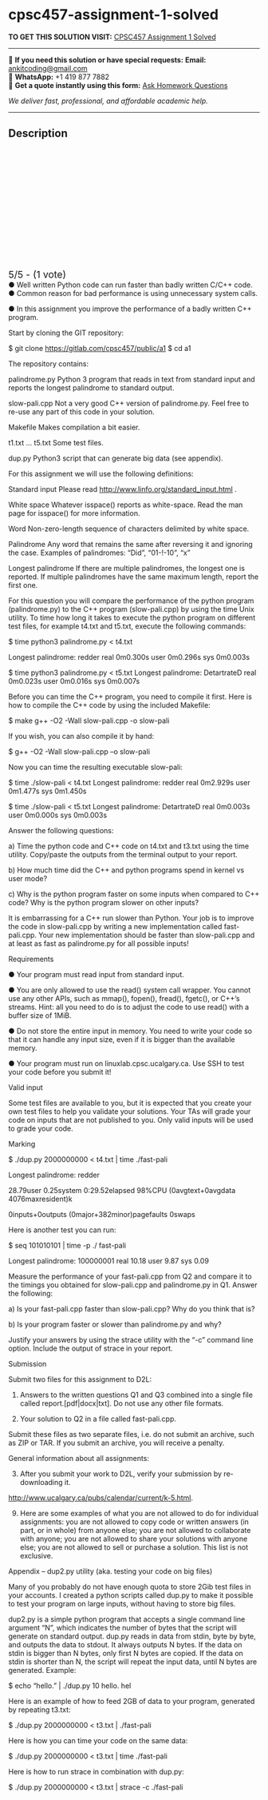 # cpsc457-assignment-1-solved
**TO GET THIS SOLUTION VISIT:** [CPSC457 Assignment 1 Solved](https://www.ankitcodinghub.com/product/cpsc457-motivation-for-this-assignment-solved/)


---

📩 **If you need this solution or have special requests:** **Email:** ankitcoding@gmail.com  
📱 **WhatsApp:** +1 419 877 7882  
📄 **Get a quote instantly using this form:** [Ask Homework Questions](https://www.ankitcodinghub.com/services/ask-homework-questions/)

*We deliver fast, professional, and affordable academic help.*

---

<h2>Description</h2>



<div class="kk-star-ratings kksr-auto kksr-align-center kksr-valign-top" data-payload="{&quot;align&quot;:&quot;center&quot;,&quot;id&quot;:&quot;116179&quot;,&quot;slug&quot;:&quot;default&quot;,&quot;valign&quot;:&quot;top&quot;,&quot;ignore&quot;:&quot;&quot;,&quot;reference&quot;:&quot;auto&quot;,&quot;class&quot;:&quot;&quot;,&quot;count&quot;:&quot;1&quot;,&quot;legendonly&quot;:&quot;&quot;,&quot;readonly&quot;:&quot;&quot;,&quot;score&quot;:&quot;5&quot;,&quot;starsonly&quot;:&quot;&quot;,&quot;best&quot;:&quot;5&quot;,&quot;gap&quot;:&quot;4&quot;,&quot;greet&quot;:&quot;Rate this product&quot;,&quot;legend&quot;:&quot;5\/5 - (1 vote)&quot;,&quot;size&quot;:&quot;24&quot;,&quot;title&quot;:&quot;CPSC457 Assignment 1 Solved&quot;,&quot;width&quot;:&quot;138&quot;,&quot;_legend&quot;:&quot;{score}\/{best} - ({count} {votes})&quot;,&quot;font_factor&quot;:&quot;1.25&quot;}">

<div class="kksr-stars">

<div class="kksr-stars-inactive">
            <div class="kksr-star" data-star="1" style="padding-right: 4px">


<div class="kksr-icon" style="width: 24px; height: 24px;"></div>
        </div>
            <div class="kksr-star" data-star="2" style="padding-right: 4px">


<div class="kksr-icon" style="width: 24px; height: 24px;"></div>
        </div>
            <div class="kksr-star" data-star="3" style="padding-right: 4px">


<div class="kksr-icon" style="width: 24px; height: 24px;"></div>
        </div>
            <div class="kksr-star" data-star="4" style="padding-right: 4px">


<div class="kksr-icon" style="width: 24px; height: 24px;"></div>
        </div>
            <div class="kksr-star" data-star="5" style="padding-right: 4px">


<div class="kksr-icon" style="width: 24px; height: 24px;"></div>
        </div>
    </div>

<div class="kksr-stars-active" style="width: 138px;">
            <div class="kksr-star" style="padding-right: 4px">


<div class="kksr-icon" style="width: 24px; height: 24px;"></div>
        </div>
            <div class="kksr-star" style="padding-right: 4px">


<div class="kksr-icon" style="width: 24px; height: 24px;"></div>
        </div>
            <div class="kksr-star" style="padding-right: 4px">


<div class="kksr-icon" style="width: 24px; height: 24px;"></div>
        </div>
            <div class="kksr-star" style="padding-right: 4px">


<div class="kksr-icon" style="width: 24px; height: 24px;"></div>
        </div>
            <div class="kksr-star" style="padding-right: 4px">


<div class="kksr-icon" style="width: 24px; height: 24px;"></div>
        </div>
    </div>
</div>


<div class="kksr-legend" style="font-size: 19.2px;">
            5/5 - (1 vote)    </div>
    </div>
● Well written Python code can run faster than badly written C/C++ code. ● Common reason for bad performance is using unnecessary system calls.

● In this assignment you improve the performance of a badly written C++ program.

Start by cloning the GIT repository:

$ git clone https://gitlab.com/cpsc457/public/a1 $ cd a1

The repository contains:

palindrome.py Python 3 program that reads in text from standard input and reports the longest palindrome to standard output.

slow-pali.cpp Not a very good C++ version of palindrome.py. Feel free to re-use any part of this code in your solution.

Makefile Makes compilation a bit easier.

t1.txt … t5.txt Some test files.

dup.py Python3 script that can generate big data (see appendix).

For this assignment we will use the following definitions:

Standard input Please read http://www.linfo.org/standard_input.html .

White space Whatever isspace() reports as white-space. Read the man page for isspace() for more information.

Word Non-zero-length sequence of characters delimited by white space.

Palindrome Any word that remains the same after reversing it and ignoring the case. Examples of palindromes: “Did”, “01-!-10”, “x”

Longest palindrome If there are multiple palindromes, the longest one is reported. If multiple palindromes have the same maximum length, report the first one.

For this question you will compare the performance of the python program (palindrome.py) to the C++ program (slow-pali.cpp) by using the time Unix utility. To time how long it takes to execute the python program on different test files, for example t4.txt and t5.txt, execute the following commands:

$ time python3 palindrome.py &lt; t4.txt

Longest palindrome: redder real 0m0.300s user 0m0.296s sys 0m0.003s

$ time python3 palindrome.py &lt; t5.txt Longest palindrome: DetartrateD real 0m0.023s user 0m0.016s sys 0m0.007s

Before you can time the C++ program, you need to compile it first. Here is how to compile the C++ code by using the included Makefile:

$ make g++ -O2 -Wall slow-pali.cpp -o slow-pali

If you wish, you can also compile it by hand:

$ g++ -O2 -Wall slow-pali.cpp –o slow-pali

Now you can time the resulting executable slow-pali:

$ time ./slow-pali &lt; t4.txt Longest palindrome: redder real 0m2.929s user 0m1.477s sys 0m1.450s

$ time ./slow-pali &lt; t5.txt Longest palindrome: DetartrateD real 0m0.003s user 0m0.000s sys 0m0.003s

Answer the following questions:

a) Time the python code and C++ code on t4.txt and t3.txt using the time utility. Copy/paste the outputs from the terminal output to your report.

b) How much time did the C++ and python programs spend in kernel vs user mode?

c) Why is the python program faster on some inputs when compared to C++ code? Why is the python program slower on other inputs?

It is embarrassing for a C++ run slower than Python. Your job is to improve the code in slow-pali.cpp by writing a new implementation called fast-pali.cpp. Your new implementation should be faster than slow-pali.cpp and at least as fast as palindrome.py for all possible inputs!

Requirements

● Your program must read input from standard input.

● You are only allowed to use the read() system call wrapper. You cannot use any other APIs, such as mmap(), fopen(), fread(), fgetc(), or C++’s streams. Hint: all you need to do is to adjust the code to use read() with a buffer size of 1MiB.

● Do not store the entire input in memory. You need to write your code so that it can handle any input size, even if it is bigger than the available memory.

● Your program must run on linuxlab.cpsc.ucalgary.ca. Use SSH to test your code before you submit it!

Valid input

Some test files are available to you, but it is expected that you create your own test files to help you validate your solutions. Your TAs will grade your code on inputs that are not published to you. Only valid inputs will be used to grade your code.

Marking

$ ./dup.py 2000000000 &lt; t4.txt | time ./fast-pali

Longest palindrome: redder

28.79user 0.25system 0:29.52elapsed 98%CPU (0avgtext+0avgdata 4076maxresident)k

0inputs+0outputs (0major+382minor)pagefaults 0swaps

Here is another test you can run:

$ seq 101010101 | time -p ./ fast-pali

Longest palindrome: 100000001 real 10.18 user 9.87 sys 0.09

Measure the performance of your fast-pali.cpp from Q2 and compare it to the timings you obtained for slow-pali.cpp and palindrome.py in Q1. Answer the following:

a) Is your fast-pali.cpp faster than slow-pali.cpp? Why do you think that is?

b) Is your program faster or slower than palindrome.py and why?

Justify your answers by using the strace utility with the “-c” command line option. Include the output of strace in your report.

Submission

Submit two files for this assignment to D2L:

1. Answers to the written questions Q1 and Q3 combined into a single file called report.[pdf|docx|txt]. Do not use any other file formats.

2. Your solution to Q2 in a file called fast-pali.cpp.

Submit these files as two separate files, i.e. do not submit an archive, such as ZIP or TAR. If you submit an archive, you will receive a penalty.

General information about all assignments:

3. After you submit your work to D2L, verify your submission by re-downloading it.

http://www.ucalgary.ca/pubs/calendar/current/k-5.html.

9. Here are some examples of what you are not allowed to do for individual assignments: you are not allowed to copy code or written answers (in part, or in whole) from anyone else; you are not allowed to collaborate with anyone; you are not allowed to share your solutions with anyone else; you are not allowed to sell or purchase a solution. This list is not exclusive.

Appendix – dup2.py utility (aka. testing your code on big files)

Many of you probably do not have enough quota to store 2Gib test files in your accounts. I created a python scripts called dup.py to make it possible to test your program on large inputs, without having to store big files.

dup2.py is a simple python program that accepts a single command line argument “N”, which indicates the number of bytes that the script will generate on standard output. dup.py reads in data from stdin, byte by byte, and outputs the data to stdout. It always outputs N bytes. If the data on stdin is bigger than N bytes, only first N bytes are copied. If the data on stdin is shorter than N, the script will repeat the input data, until N bytes are generated. Example:

$ echo “hello.” | ./dup.py 10 hello. hel

Here is an example of how to feed 2GB of data to your program, generated by repeating t3.txt:

$ ./dup.py 2000000000 &lt; t3.txt | ./fast-pali

Here is how you can time your code on the same data:

$ ./dup.py 2000000000 &lt; t3.txt | time ./fast-pali

Here is how to run strace in combination with dup.py:

$ ./dup.py 2000000000 &lt; t3.txt | strace -c ./fast-pali

